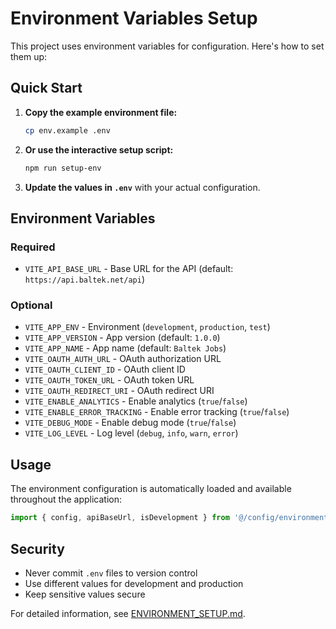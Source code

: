 # Environment Variables Setup

This project uses environment variables for configuration. Here's how to set them up:

## Quick Start

1. **Copy the example environment file:**
   ```bash
   cp env.example .env
   ```

2. **Or use the interactive setup script:**
   ```bash
   npm run setup-env
   ```

3. **Update the values in `.env`** with your actual configuration.

## Environment Variables

### Required
- `VITE_API_BASE_URL` - Base URL for the API (default: `https://api.baltek.net/api`)

### Optional
- `VITE_APP_ENV` - Environment (`development`, `production`, `test`)
- `VITE_APP_VERSION` - App version (default: `1.0.0`)
- `VITE_APP_NAME` - App name (default: `Baltek Jobs`)
- `VITE_OAUTH_AUTH_URL` - OAuth authorization URL
- `VITE_OAUTH_CLIENT_ID` - OAuth client ID
- `VITE_OAUTH_TOKEN_URL` - OAuth token URL
- `VITE_OAUTH_REDIRECT_URI` - OAuth redirect URI
- `VITE_ENABLE_ANALYTICS` - Enable analytics (`true`/`false`)
- `VITE_ENABLE_ERROR_TRACKING` - Enable error tracking (`true`/`false`)
- `VITE_DEBUG_MODE` - Enable debug mode (`true`/`false`)
- `VITE_LOG_LEVEL` - Log level (`debug`, `info`, `warn`, `error`)

## Usage

The environment configuration is automatically loaded and available throughout the application:

```typescript
import { config, apiBaseUrl, isDevelopment } from '@/config/environment';
```

## Security

- Never commit `.env` files to version control
- Use different values for development and production
- Keep sensitive values secure

For detailed information, see [ENVIRONMENT_SETUP.md](./ENVIRONMENT_SETUP.md).
